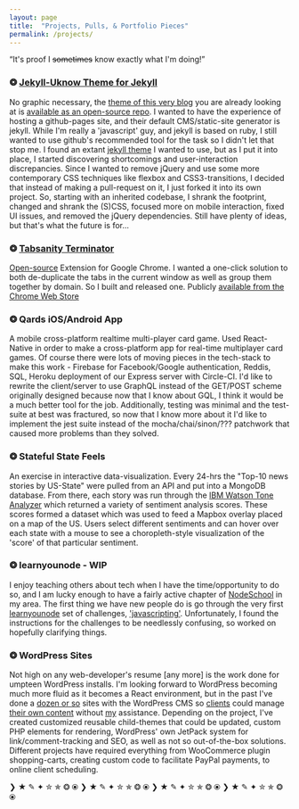 ```yaml
---
layout: page
title:  "Projects, Pulls, & Portfolio Pieces"
permalink: /projects/
---
```

<q>It's proof I <s>sometimes</s> know exactly what I'm doing!</q>

### ❂ [Jekyll-Uknow Theme for Jekyll][uknow]
No graphic necessary, the [theme of this very blog][uknow] you are already looking at is [available as an open-source repo][uknow]. I wanted to have the experience of hosting a github-pages site, and their default CMS/static-site generator is jekyll. While I'm really a 'javascript' guy, and jekyll is based on ruby, I still wanted to use github's recommended tool for the task so I didn't let that stop me. I found an extant [jekyll theme][uno] I wanted to use, but as I put it into place, I started discovering shortcomings and user-interaction discrepancies. Since I wanted to remove jQuery and use some more contemporary CSS techniques like flexbox and CSS3-transitions, I decided that instead of making a pull-request on it, I just forked it into its own project. So, starting with an inherited codebase, I shrank the footprint, changed and shrank the (S)CSS, focused more on mobile interaction, fixed UI issues, and removed the jQuery dependencies. Still have plenty of ideas, but that's what the future is for...

### ❂ [Tabsanity Terminator][tabsanity]
[Open-source][tabsanity] Extension for Google Chrome. I wanted a one-click solution to both de-duplicate the tabs in the current window as well as group them together by domain. So I built and released one. Publicly [available from the Chrome Web Store][chromeWebStore]

### ❂ Qards iOS/Android App
A mobile cross-platform realtime multi-player card game. Used React-Native in order to make a cross-platform app for real-time multiplayer card games. Of course there were lots of moving pieces in the tech-stack to make this work -  Firebase for Facebook/Google authentication, Reddis, SQL, Heroku deployment of our Express server with Circle-CI. I'd like to rewrite the client/server to use GraphQL instead of the GET/POST scheme originally designed because now that I know about GQL, I think it would be a much better tool for the job. Additionally, testing was minimal and the test-suite at best was fractured, so now that I know more about it I'd like to implement the jest suite instead of the mocha/chai/sinon/??? patchwork that caused more problems than they solved.

### ❂ Stateful State Feels
An exercise in interactive data-visualization. Every 24-hrs the "Top-10 news stories by US-State" were pulled from an API and put into a MongoDB database. From there, each story was run through the [IBM Watson Tone Analyzer][watson] which returned a variety of sentiment analysis scores. These scores formed a dataset which was used to feed a Mapbox overlay placed on a map of the US. Users select different sentiments and can hover over each state with a mouse to see a choropleth-style visualization of the 'score' of that particular sentiment.

### ❂ learnyounode - WIP
I enjoy teaching others about tech when I have the time/opportunity to do so,  and I am lucky enough to have a fairly active chapter of [NodeSchool][nodeschool] in my area. The first thing we have new people do is go through the very first [learnyounode][learnyounode] set of challenges, ['javascripting'][javascripting]. Unfortunately, I found the instructions for the challenges to be needlessly confusing, so worked on hopefully clarifying things. 

### ❂ WordPress Sites
Not high on any web-developer's resume [any more] is the work done for umpteen WordPress installs. I'm looking forward to WordPress becoming much more fluid as it becomes a React environment, but in the past I've done a [dozen or so][anna] sites with the WordPress CMS so [clients][ecbt] could manage [their own content][ninetwenty] without [my][rjazz] assistance. Depending on the project, I've created customized reusable child-themes that could be updated, custom PHP elements for rendering, WordPress' own JetPack system for link/comment-tracking and SEO, as well as not so out-of-the-box solutions. Different projects have required everything from WooCommerce plugin shopping-carts, creating custom code to facilitate PayPal payments, to online client scheduling.

❯ ★ ✎ ✦ ✮ ✯ ❂ ⦿ ❯ ★ ✎ ✦ ✮ ✯ ❂ ⦿ ❯ ★ ✎ ✦ ✮ ✯ ❂ ⦿ ❯ ★ ✎ ✦ ✮ ✯ ❂ ⦿

[anna]: https://www.annagoldacupuncture.com/
[chromeWebStore]: [https://chrome.google.com/webstore/detail/tabsanity-terminator/gogccpmimpnngeklhecgkcnmagenaepd]
[ecbt]: https://www.evanstoncbt.com/
[javascripting]: https://github.com/workshopper/javascripting
[learnyounode]: https://github.com/workshopper/learnyounode
[ninetwenty]: http://www.920special.com/
[nodeschool]:   https://nodeschool.io/
[rjazz]: http://www.richjazz.com
[tabsanity]: https://github.com/r-i-c-h/tabsanity-terminator
[uknow]: https://github.com/r-i-c-h/jekyll-uknow
[uno]: https://github.com/joshgerdes/jekyll-uno
[watson]:       https://www.ibm.com/watson/services/tone-analyzer/